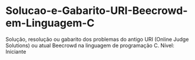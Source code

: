 # Solucao-e-Gabarito-URI-Beecrowd-em-Linguagem-C
Solução, resolução ou gabarito dos problemas do antigo URI (Online Judge Solutions) ou atual Beecrowd na linguagem de programação C. 
Nível: Iniciante
